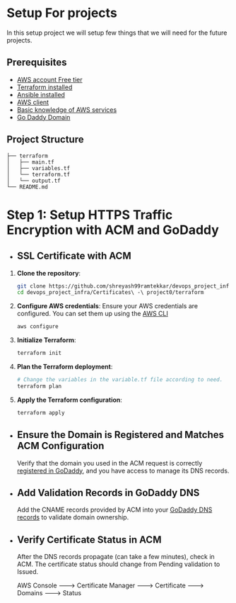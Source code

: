 # Setup For projects

In this setup project we will setup few things that we will need for the future projects.

## Prerequisites
- [AWS account Free tier](https://aws.amazon.com/free/?trk=ce1f55b8-6da8-4aa2-af36-3f11e9a449ae&sc_channel=ps&ef_id=CjwKCAjw6ZTCBhBOEiwAqfwJd5Iii_1fgY1dpLqz-DjslJJDPFiqVKq0ZCF3aW6A31BA977xaFBiYRoCqY0QAvD_BwE:G:s&s_kwcid=AL!4422!3!433803620870!e!!g!!aws%20free%20tier!9762827897!98496538463&gad_campaignid=9762827897&gbraid=0AAAAADjHtp-hv9TFx2lMpN1_kj3SfdsC5&gclid=CjwKCAjw6ZTCBhBOEiwAqfwJd5Iii_1fgY1dpLqz-DjslJJDPFiqVKq0ZCF3aW6A31BA977xaFBiYRoCqY0QAvD_BwE&all-free-tier.sort-by=item.additionalFields.SortRank&all-free-tier.sort-order=asc&awsf.Free%20Tier%20Types=*all&awsf.Free%20Tier%20Categories=*all)
- [Terraform installed](https://developer.hashicorp.com/terraform/tutorials/aws-get-started/install-cli)
- [Ansible installed](https://docs.ansible.com/ansible/latest/installation_guide/index.html)
- [AWS client](https://docs.aws.amazon.com/cli/latest/userguide/getting-started-install.html)
- [Basic knowledge of AWS services](https://explore.skillbuilder.aws/learn/courses/134/aws-cloud-practitioner-essentials)
- [Go Daddy Domain](https://www.godaddy.com/en)

## Project Structure
```
├── terraform
│   ├── main.tf
│   ├── variables.tf
│   └── terraform.tf
│   └── output.tf 
└── README.md
```

# Step 1: Setup HTTPS Traffic Encryption with ACM and GoDaddy

- ## SSL Certificate with ACM
1. **Clone the repository**:
   ```bash
   git clone https://github.com/shreyash99ramtekkar/devops_project_infra.git
   cd devops_project_infra/Certificates\ -\ project0/terraform
    ```
2. **Configure AWS credentials**:
    Ensure your AWS credentials are configured. You can set them up using the [AWS CLI](https://docs.aws.amazon.com/cli/v1/userguide/cli-configure-files.html#cli-configure-files-methods)
    ```bash
    aws configure
    ```
3. **Initialize Terraform**:
    ```bash
    terraform init
    ```
4. **Plan the Terraform deployment**:
    ```bash
    # Change the variables in the variable.tf file according to need.
    terraform plan
    ```
5. **Apply the Terraform configuration**:
    ```bash
    terraform apply
    ```

- ## Ensure the Domain is Registered and Matches ACM Configuration
    Verify that the domain you used in the ACM request is correctly [registered in GoDaddy]((https://www.godaddy.com/en/domains)), and you have access to manage its DNS records. 

- ## Add Validation Records in GoDaddy DNS 
    Add the CNAME records provided by ACM into your [GoDaddy DNS records](https://docs.aws.amazon.com/amplify/latest/userguide/to-add-a-custom-domain-managed-by-godaddy.html) to validate domain ownership.


- ##  Verify Certificate Status in ACM
    After the DNS records propagate (can take a few minutes), check in ACM. The certificate status should change from Pending validation to Issued.

    AWS Console ---> Certificate Manager ---> Certificate ---> Domains ---> Status 